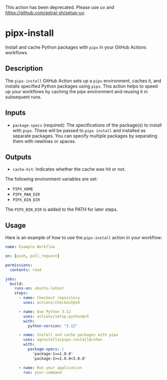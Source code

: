 This action has been deprecated. Please use uv and https://github.com/astral-sh/setup-uv.

# pipx-install

Install and cache Python packages with `pipx` in your GitHub Actions workflows.

## Description

The `pipx-install` GitHub Action sets up a `pipx` environment, caches it, and installs specified Python packages using `pipx`. This action helps to speed up your workflows by caching the pipx environment and reusing it in subsequent runs.

## Inputs

- `package-specs` (required): The specifications of the package(s) to install with `pipx`. These will be passed to `pipx install` and installed as separate packages. You can specify multiple packages by separating them with newlines or spaces.

## Outputs

- `cache-hit`: Indicates whether the cache was hit or not.

The following environment variables are set:

- `PIPX_HOME`
- `PIPX_MAN_DIR`
- `PIPX_BIN_DIR`

The `PIPX_BIN_DIR` is added to the PATH for later steps.

## Usage

Here is an example of how to use the `pipx-install` action in your workflow:

```yaml
name: Example Workflow

on: [push, pull_request]

permissions:
  contents: read

jobs:
  build:
    runs-on: ubuntu-latest
    steps:
      - name: Checkout repository
        uses: actions/checkout@v4

      - name: Use Python 3.12
        uses: actions/setup-python@v5
        with:
          python-version: "3.12"

      - name: Install and cache packages with pipx
        uses: agnostella/pipx-install@<sha>
        with:
          package-specs: |
            'package-1==1.0.0'
            'package-2>=2.0.0<3.0.0'

      - name: Run your application
        run: your-command
```
